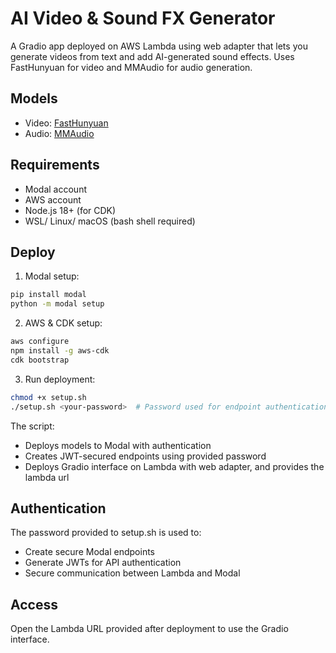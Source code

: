 # AI Video & Sound FX Generator

A Gradio app deployed on AWS Lambda using web adapter that lets you generate videos from text and add AI-generated sound effects. Uses FastHunyuan for video and MMAudio for audio generation.

## Models
- Video: [FastHunyuan](https://huggingface.co/FastVideo/FastHunyuan)
- Audio: [MMAudio](https://github.com/hkchengrex/MMAudio)

## Requirements
- Modal account
- AWS account
- Node.js 18+ (for CDK)
- WSL/ Linux/ macOS (bash shell required)

## Deploy

1. Modal setup:
```bash
pip install modal
python -m modal setup
```

2. AWS & CDK setup:
```bash
aws configure
npm install -g aws-cdk
cdk bootstrap
```

3. Run deployment:
```bash
chmod +x setup.sh
./setup.sh <your-password>  # Password used for endpoint authentication 
```

The script:
- Deploys models to Modal with authentication
- Creates JWT-secured endpoints using provided password
- Deploys Gradio interface on Lambda with web adapter, and provides the lambda url

## Authentication
The password provided to setup.sh is used to:
- Create secure Modal endpoints
- Generate JWTs for API authentication
- Secure communication between Lambda and Modal

## Access
Open the Lambda URL provided after deployment to use the Gradio interface.
